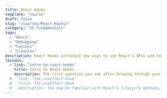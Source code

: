 ```yaml
---
title: React Hooks
template: "course"
draft: false
slug: "/courses/React-Hooks/"
category: "JS Fundamentals"
tags:
  - "React"
  - "Debugging"
  - "Context"
  - "Closures"
description: React Hooks introduce new ways to use React's APIs and features, while writing less code to do so! But what's the big deal? Why should you care about Hooks? Do you need to refactor all your old code? And why do I see so many people sharing hooks online? This course will introduce engineers to React Hooks, the differences between writing Class Components and Hooked Components, and some common patterns in writing components with Hooks.
lessons: 
  - link: "intro-to-react-hooks"
    title: Intro to React Hooks
    description: The first question you see after browing through your news and hearing conversations from your fellow engineers...What are Hooks? What can you do with Hooks? How do they compare to writing React with classes? These questions, and more, will be covered in this lesson.
  # - link: "the-useeffect-hook"
  #   title: The useEffect Hook
  #   description: You may be familiar with React's lifecycle methods, which follows from JavaScript's event driven architecture. The useEffect is a similar, but not completely identical, way to instruct React components to run code based on the life, updating, and unmounting of a component. This lesson will introduce you to the useEffect hook, help you debug common problems you may experience in hooks, and help you transition unsafe code to utilize the useEffect hook.
---
```


